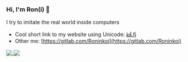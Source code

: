 ### Hi, I'm Ron(i) 🐉

I try to imitate the real world inside computers

- Cool short link to my website using Unicode: [㎦.ﬁ](https://㎦.ﬁ)
- Other me: [https://gitlab.com/Roninkoi](https://gitlab.com/Roninkoi)

<!--[![RonStats](https://github-readme-stats.vercel.app/api?username=Roninkoi&show_icons=true&count_private=true&theme=cobalt)](https://github.com/Roninkoi)-->
<!--[![RonLangs](https://github-readme-stats.vercel.app/api/top-langs/?username=Roninkoi&hide=javascript,html,css,dart&count_private=true&theme=cobalt&layout=compact&langs_count=8)](https://github.com/Roninkoi)-->
<a href="https://github.com/Roninkoi">
  <img align="center" src="https://github-readme-stats.vercel.app/api?username=Roninkoi&show_icons=true&count_private=false&theme=cobalt" />
</a>
<a href="https://github.com/Roninkoi">
  <img align="center" src="https://github-readme-stats.vercel.app/api/top-langs/?username=Roninkoi&hide=javascript,html,css&count_private=false&theme=cobalt&layout=compact&langs_count=10" />
</a>
<!--
**Roninkoi/Roninkoi** is a ✨ _special_ ✨ repository because its `README.md` (this file) appears on your GitHub profile.

Here are some ideas to get you started:

- 🔭 I’m currently working on ...
- 🌱 I’m currently learning ...
- 👯 I’m looking to collaborate on ...
- 🤔 I’m looking for help with ...
- 💬 Ask me about ...
- 📫 How to reach me: ...
- 😄 Pronouns: ...
- ⚡ Fun fact: ...
-->
